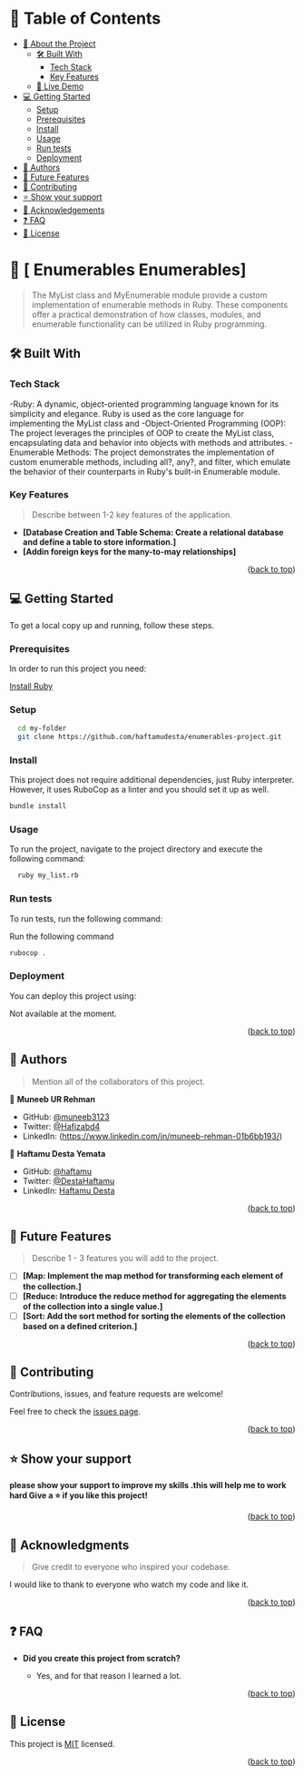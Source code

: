 <!-- TABLE OF CONTENTS -->

# 📗 Table of Contents

- [📖 About the Project](#about-project)
  - [🛠 Built With](#built-with)
    - [Tech Stack](#tech-stack)
    - [Key Features](#key-features)
  - [🚀 Live Demo](#live-demo)
- [💻 Getting Started](#getting-started)
  - [Setup](#setup)
  - [Prerequisites](#prerequisites)
  - [Install](#install)
  - [Usage](#usage)
  - [Run tests](#run-tests)
  - [Deployment](#triangular_flag_on_post-deployment)
- [👥 Authors](#authors)
- [🔭 Future Features](#future-features)
- [🤝 Contributing](#contributing)
- [⭐️ Show your support](#support)
- [🙏 Acknowledgements](#acknowledgements)
- [❓ FAQ](#faq)
- [📝 License](#license)

<!-- PROJECT DESCRIPTION -->

# 📖 [ Enumerables Enumerables] <a name="about-project"></a>

> The MyList class and MyEnumerable module provide a custom implementation of enumerable methods in Ruby. These components offer a practical demonstration of how classes, modules, and enumerable functionality can be utilized in Ruby programming.

## 🛠 Built With <a name="built-with"></a>

### Tech Stack <a name="tech-stack"></a>

-Ruby: A dynamic, object-oriented programming language known for its simplicity and elegance. Ruby is used as the core language for implementing the MyList class and 
-Object-Oriented Programming (OOP): The project leverages the principles of OOP to create the MyList class, encapsulating data and behavior into objects with methods and attributes.
-Enumerable Methods: The project demonstrates the implementation of custom enumerable methods, including all?, any?, and filter, which emulate the behavior of their counterparts in Ruby's built-in Enumerable module.


<!-- Features -->

### Key Features <a name="key-features"></a>

> Describe between 1-2 key features of the application.

- **[Database Creation and Table Schema: Create a relational database and define a table to store information.]**
- **[Addin foreign keys for the many-to-may relationships]**

<p align="right">(<a href="#readme-top">back to top</a>)</p>

<!-- LIVE DEMO -->

<!-- GETTING STARTED -->

## 💻 Getting Started <a name="getting-started"></a>

To get a local copy up and running, follow these steps.

### Prerequisites

In order to run this project you need:

[Install Ruby](https://www.ruby-lang.org/en/documentation/installation/)

### Setup

```sh
  cd my-folder
  git clone https://github.com/haftamudesta/enumerables-project.git
```

### Install

This project does not require additional dependencies, just Ruby interpreter. However, it uses RuboCop as a linter and you should set it up as well.

```sh
bundle install
```

### Usage

To run the project, navigate to the project directory and execute the following command:

```sh
  ruby my_list.rb
```

### Run tests

To run tests, run the following command:

Run the following command
```sh
rubocop .
```

### Deployment

You can deploy this project using:

Not available at the moment.

<p align="right">(<a href="#readme-top">back to top</a>)</p>
<!-- AUTHORS -->

## 👥 Authors <a name="authors"></a>

> Mention all of the collaborators of this project.

👤 **Muneeb UR Rehman**

- GitHub: [@muneeb3123](https://github.com/muneeb3123)
- Twitter: [@Hafizabd4](https://twitter.com/Hafizabd4)
- LinkedIn: (https://www.linkedin.com/in/muneeb-rehman-01b6bb193/)

👤 **Haftamu Desta Yemata**

- GitHub: [@haftamu](https://github.com/haftamudesta)
- Twitter: [@DestaHaftamu](https://twitter.com/DestaHftamu?t=NQ4ovkdWbsfsjh62NFEXFg&s=09)
- LinkedIn: [Haftamu Desta](https://www.linkedin.com/in/haftamu-desta-795791a1/)

<p align="right">(<a href="#readme-top">back to top</a>)</p>

<!-- FUTURE FEATURES -->

## 🔭 Future Features <a name="future-features"></a>

> Describe 1 - 3 features you will add to the project.

- [ ] **[Map: Implement the map method for transforming each element of the collection.]**
- [ ] **[Reduce: Introduce the reduce method for aggregating the elements of the collection into a single value.]**
- [ ] **[Sort: Add the sort method for sorting the elements of the collection based on a defined criterion.]**

<p align="right">(<a href="#readme-top">back to top</a>)</p>

<!-- CONTRIBUTING -->

## 🤝 Contributing <a name="contributing"></a>

Contributions, issues, and feature requests are welcome!

Feel free to check the [issues page](../../issues/).

<p align="right">(<a href="#readme-top">back to top</a>)</p>

<!-- SUPPORT -->

## ⭐️ Show your support <a name="support"></a>

**please show your support to improve my skills .this will help me to work hard Give a ⭐️ if you like this project!**

<p align="right">(<a href="#readme-top">back to top</a>)</p>

<!-- ACKNOWLEDGEMENTS -->

## 🙏 Acknowledgments <a name="acknowledgements"></a>

> Give credit to everyone who inspired your codebase.

I would like to thank to everyone who watch my code and like it.

<p align="right">(<a href="#readme-top">back to top</a>)</p>

<!-- FAQ (optional) -->

## ❓ FAQ <a name="faq"></a>

- **Did you create this project from scratch?**

  - Yes, and for that reason I learned a lot.

<p align="right">(<a href="#readme-top">back to top</a>)</p>

<!-- LICENSE -->

## 📝 License <a name="license"></a>

This project is [MIT](./License.md) licensed.

<p align="right">(<a href="#readme-top">back to top</a>)</p>